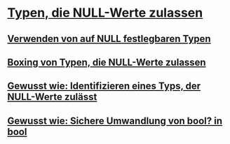 # [Typen, die NULL-Werte zulassen](index.md)
## [Verwenden von auf NULL festlegbaren Typen](using-nullable-types.md)
## [Boxing von Typen, die NULL-Werte zulassen](boxing-nullable-types.md)
## [Gewusst wie: Identifizieren eines Typs, der NULL-Werte zulässt](how-to-identify-a-nullable-type.md)
## [Gewusst wie: Sichere Umwandlung von bool? in bool](how-to-safely-cast-from-bool-to-bool.md)
